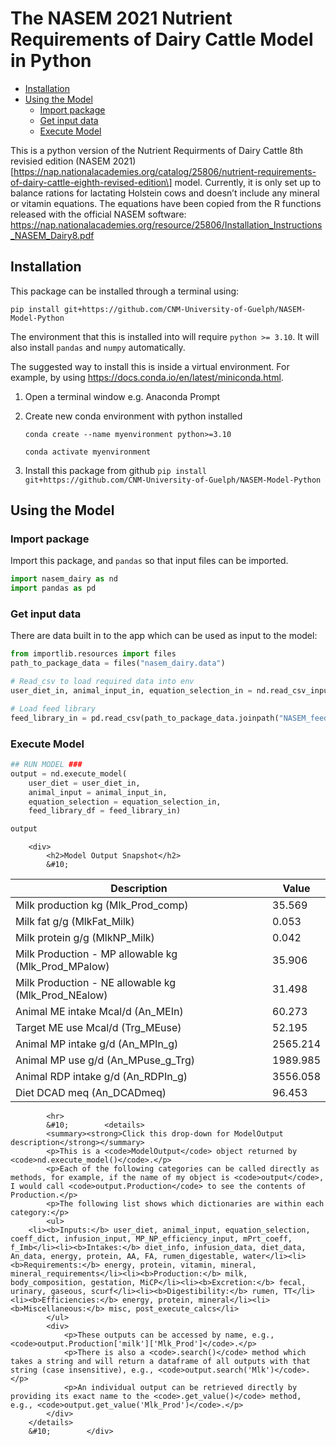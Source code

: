 # The NASEM 2021 Nutrient Requirements of Dairy Cattle Model in Python

- [Installation](#installation)
- [Using the Model](#using-the-model)
  - [Import package](#import-package)
  - [Get input data](#get-input-data)
  - [Execute Model](#execute-model)

This is a python version of the Nutrient Requirments of Dairy Cattle 8th
revisied edition (NASEM
2021)\[https://nap.nationalacademies.org/catalog/25806/nutrient-requirements-of-dairy-cattle-eighth-revised-edition\]
model. Currently, it is only set up to balance rations for lactating
Holstein cows and doesn’t include any mineral or vitamin equations. The
equations have been copied from the R functions released with the
official NASEM software:
https://nap.nationalacademies.org/resource/25806/Installation_Instructions_NASEM_Dairy8.pdf

## Installation

This package can be installed through a terminal using:

    pip install git+https://github.com/CNM-University-of-Guelph/NASEM-Model-Python

The environment that this is installed into will require
`python >= 3.10`. It will also install `pandas` and `numpy`
automatically.

The suggested way to install this is inside a virtual environment. For
example, by using https://docs.conda.io/en/latest/miniconda.html.

1.  Open a terminal window e.g. Anaconda Prompt

2.  Create new conda environment with python installed

        conda create --name myenvironment python>=3.10

        conda activate myenvironment

3.  Install this package from github
    `pip install git+https://github.com/CNM-University-of-Guelph/NASEM-Model-Python`

## Using the Model

### Import package

Import this package, and `pandas` so that input files can be imported.

``` python
import nasem_dairy as nd
import pandas as pd
```

### Get input data

There are data built in to the app which can be used as input to the
model:

``` python
from importlib.resources import files
path_to_package_data = files("nasem_dairy.data")

# Read_csv to load required data into env
user_diet_in, animal_input_in, equation_selection_in = nd.read_csv_input(path_to_package_data.joinpath("input.csv"))

# Load feed library
feed_library_in = pd.read_csv(path_to_package_data.joinpath("NASEM_feed_library.csv"))
```

### Execute Model

``` python
## RUN MODEL ###
output = nd.execute_model(
    user_diet = user_diet_in, 
    animal_input = animal_input_in, 
    equation_selection = equation_selection_in, 
    feed_library_df = feed_library_in)

output
```

        <div>
            <h2>Model Output Snapshot</h2>
            &#10;
| Description                                         | Value    |
|-----------------------------------------------------|----------|
| Milk production kg (Mlk_Prod_comp)                  | 35.569   |
| Milk fat g/g (MlkFat_Milk)                          | 0.053    |
| Milk protein g/g (MlkNP_Milk)                       | 0.042    |
| Milk Production - MP allowable kg (Mlk_Prod_MPalow) | 35.906   |
| Milk Production - NE allowable kg (Mlk_Prod_NEalow) | 31.498   |
| Animal ME intake Mcal/d (An_MEIn)                   | 60.273   |
| Target ME use Mcal/d (Trg_MEuse)                    | 52.195   |
| Animal MP intake g/d (An_MPIn_g)                    | 2565.214 |
| Animal MP use g/d (An_MPuse_g_Trg)                  | 1989.985 |
| Animal RDP intake g/d (An_RDPIn_g)                  | 3556.058 |
| Diet DCAD meq (An_DCADmeq)                          | 96.453   |

            <hr>
            &#10;        <details>
            <summary><strong>Click this drop-down for ModelOutput description</strong></summary>
            <p>This is a <code>ModelOutput</code> object returned by <code>nd.execute_model()</code>.</p>
            <p>Each of the following categories can be called directly as methods, for example, if the name of my object is <code>output</code>, I would call <code>output.Production</code> to see the contents of Production.</p>
            <p>The following list shows which dictionaries are within each category:</p>
            <ul>
        <li><b>Inputs:</b> user_diet, animal_input, equation_selection, coeff_dict, infusion_input, MP_NP_efficiency_input, mPrt_coeff, f_Imb</li><li><b>Intakes:</b> diet_info, infusion_data, diet_data, An_data, energy, protein, AA, FA, rumen_digestable, water</li><li><b>Requirements:</b> energy, protein, vitamin, mineral, mineral_requirements</li><li><b>Production:</b> milk, body_composition, gestation, MiCP</li><li><b>Excretion:</b> fecal, urinary, gaseous, scurf</li><li><b>Digestibility:</b> rumen, TT</li><li><b>Efficiencies:</b> energy, protein, mineral</li><li><b>Miscellaneous:</b> misc, post_execute_calcs</li>
            </ul>
            <div>
                <p>These outputs can be accessed by name, e.g., <code>output.Production['milk']['Mlk_Prod']</code>.</p>
                <p>There is also a <code>.search()</code> method which takes a string and will return a dataframe of all outputs with that string (case insensitive), e.g., <code>output.search('Mlk')</code>.</p>
                <p>An individual output can be retrieved directly by providing its exact name to the <code>.get_value()</code> method, e.g., <code>output.get_value('Mlk_Prod')</code>.</p>
            </div>
        </details>
        &#10;        </div>
        
